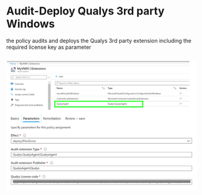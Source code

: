 # Audit-Deploy Qualys 3rd party Windows

the policy audits and deploys the Qualys 3rd party extension including the required license key as parameter


##

![Extension and Parameter](./picture01.png)
